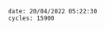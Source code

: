 

                date: 20/04/2022 05:22:30
                cycles: 15900

                         